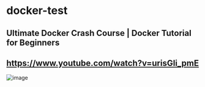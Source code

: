 # docker-test
## Ultimate Docker Crash Course | Docker Tutorial for Beginners
## https://www.youtube.com/watch?v=urisGIi_pmE
![image](https://user-images.githubusercontent.com/51745662/181888650-1e838321-5350-449c-b5fe-9e3698fdd5d6.png)
